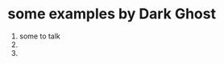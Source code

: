 <h1>some examples by Dark Ghost</h1>
<p>
<ol>
    <li>some to talk</li>
    <li></li>
    <li></li>
</ol>
</p>